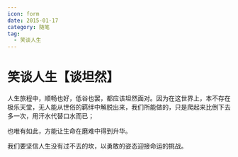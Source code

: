 ```yaml
---
icon: form
date: 2015-01-17
category: 随笔
tag:
  - 笑谈人生
---
```


# 笑谈人生【谈坦然】

人生旅程中，顺畅也好，低谷也罢，都应该坦然面对。因为在这世界上，本不存在极乐天堂，无人能从世俗的羁绊中解脱出来，我们所能做的，只是爬起来比倒下去多一次，用汗水代替口水而已；

也唯有如此，方能让生命在磨难中得到升华。

我们要坚信人生没有过不去的坎，以勇敢的姿态迎接命运的挑战。
